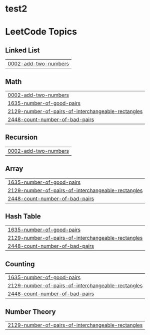 # test2
<!---LeetCode Topics Start-->
# LeetCode Topics
## Linked List
|  |
| ------- |
| [0002-add-two-numbers](https://github.com/KarnatiManisha/test2/tree/master/0002-add-two-numbers) |
## Math
|  |
| ------- |
| [0002-add-two-numbers](https://github.com/KarnatiManisha/test2/tree/master/0002-add-two-numbers) |
| [1635-number-of-good-pairs](https://github.com/KarnatiManisha/test2/tree/master/1635-number-of-good-pairs) |
| [2129-number-of-pairs-of-interchangeable-rectangles](https://github.com/KarnatiManisha/test2/tree/master/2129-number-of-pairs-of-interchangeable-rectangles) |
| [2448-count-number-of-bad-pairs](https://github.com/KarnatiManisha/test2/tree/master/2448-count-number-of-bad-pairs) |
## Recursion
|  |
| ------- |
| [0002-add-two-numbers](https://github.com/KarnatiManisha/test2/tree/master/0002-add-two-numbers) |
## Array
|  |
| ------- |
| [1635-number-of-good-pairs](https://github.com/KarnatiManisha/test2/tree/master/1635-number-of-good-pairs) |
| [2129-number-of-pairs-of-interchangeable-rectangles](https://github.com/KarnatiManisha/test2/tree/master/2129-number-of-pairs-of-interchangeable-rectangles) |
| [2448-count-number-of-bad-pairs](https://github.com/KarnatiManisha/test2/tree/master/2448-count-number-of-bad-pairs) |
## Hash Table
|  |
| ------- |
| [1635-number-of-good-pairs](https://github.com/KarnatiManisha/test2/tree/master/1635-number-of-good-pairs) |
| [2129-number-of-pairs-of-interchangeable-rectangles](https://github.com/KarnatiManisha/test2/tree/master/2129-number-of-pairs-of-interchangeable-rectangles) |
| [2448-count-number-of-bad-pairs](https://github.com/KarnatiManisha/test2/tree/master/2448-count-number-of-bad-pairs) |
## Counting
|  |
| ------- |
| [1635-number-of-good-pairs](https://github.com/KarnatiManisha/test2/tree/master/1635-number-of-good-pairs) |
| [2129-number-of-pairs-of-interchangeable-rectangles](https://github.com/KarnatiManisha/test2/tree/master/2129-number-of-pairs-of-interchangeable-rectangles) |
| [2448-count-number-of-bad-pairs](https://github.com/KarnatiManisha/test2/tree/master/2448-count-number-of-bad-pairs) |
## Number Theory
|  |
| ------- |
| [2129-number-of-pairs-of-interchangeable-rectangles](https://github.com/KarnatiManisha/test2/tree/master/2129-number-of-pairs-of-interchangeable-rectangles) |
<!---LeetCode Topics End-->